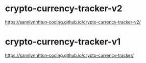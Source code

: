 # crypto-currency-tracker-v2
https://sannlynnhtun-coding.github.io/crypto-currency-tracker-v2/

# crypto-currency-tracker-v1
https://sannlynnhtun-coding.github.io/crypto-currency-tracker/
